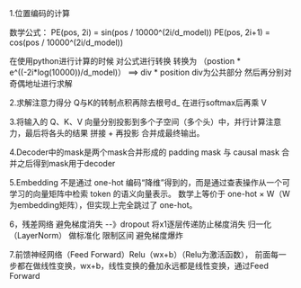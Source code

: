1.位置编码的计算

数学公式：
    PE(pos, 2i) = sin(pos / 10000^(2i/d_model))
    PE(pos, 2i+1) = cos(pos / 10000^(2i/d_model))

在使用python进行计算的时候 对公式进行转换    转换为 （postion * e^((-2i*log(10000))/d_model)） ==> div * position  div为公共部分  然后再分别对奇偶地址进行求解

2.求解注意力得分
  Q与K的转制点积再除去根号d_  在进行softmax后再乘 V  
  
3.将输入的 Q、K、V 向量分别投影到多个子空间（多个头）中，并行计算注意力，最后将各头的结果 拼接 + 再投影 合并成最终输出。

4.Decoder中的mask是两个mask合并形成的  padding mask 与 causal mask 合并之后得到mask用于decoder

5.Embedding 不是通过 one-hot 编码“降维”得到的，而是通过查表操作从一个可学习的向量矩阵中检索 token 的语义向量表示。
  数学上等价于 one-hot × W（W为embedding矩阵），但实现上完全跳过了 one-hot。

6，残差网络 避免梯度消失  --》dropout   将x1逐层传递防止梯度消失
   归一化（LayerNorm）  做标准化   限制区间  避免梯度爆炸

7.前馈神经网络（Feed Forward）Relu（wx+b）（Relu为激活函数）， 前面每一步都在做线性变换，wx+b，线性变换的叠加永远都是线性变换，通过Feed Forward